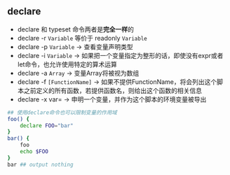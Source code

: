 ## declare

* declare 和 typeset 命令两者是**完全一样**的
* declare -r `Variable` 等价于 readonly `Variable`
* declare -p `Variable` -> 查看变量声明类型
* declare -i `Variable` -> 如果把一个变量指定为整形的话，即使没有expr或者let命令，也允许使用特定的算术运算
* declare -a `Array` -> 变量Array将被视为数组
* declare -f `[FunctionName]` -> 如果不提供FunctionName，将会列出这个脚本之前定义的所有函数，若提供函数名，则给出这个函数的相关信息
* declare -x var=<value> -> 申明一个变量，并作为这个脚本的环境变量被导出

```bash
## 使用declare命令也可以限制变量的作用域
foo() {
    declare FOO="bar"
}
bar() {
    foo
    echo $FOO
}
bar ## output nothing
```
